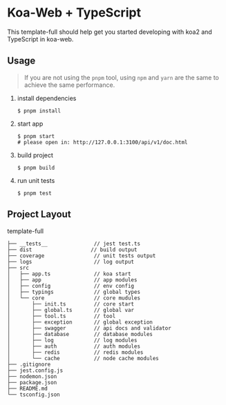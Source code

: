 # Koa-Web + TypeScript

This template-full should help get you started developing with koa2 and TypeScript in koa-web.

## Usage

> If you are not using the `pnpm` tool, using `npm` and `yarn` are the same to achieve the same performance.

1. install dependencies

   ```
   $ pnpm install
   ```

2. start app

   ```dev
   $ pnpm start
   # please open in: http://127.0.0.1:3100/api/v1/doc.html
   ```

3. build project

   ```
   $ pnpm build
   ```

4. run unit tests
   ```
   $ pnpm test
   ```

## Project Layout

template-full

```
├── __tests__               // jest test.ts
├── dist                   // build output
├── coverage                // unit tests output
├── logs                    // log output
├── src
│   ├── app.ts              // koa start
│   ├── app                 // app modules
│   ├── config              // env config
│   ├── typings             // global types
│   └── core                // core mudules
│       ├── init.ts         // core start
│       ├── global.ts       // global var
│       ├── tool.ts         // tool
│       ├── exception       // global exception
│       ├── swagger         // api docs and validator
│       ├── database        // database modules
│       ├── log             // log modules
│       ├── auth            // auth modules
│       ├── redis           // redis modules
│       └── cache           // node cache modules
├── .gitignore
├── jest.config.js
├── nodemon.json
├── package.json
├── README.md
└── tsconfig.json
```
